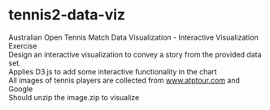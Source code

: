# tennis2-data-viz
Australian Open Tennis Match Data Visualization - Interactive Visualization Exercise<br />
Design an interactive visualization to convey a story from the provided data set.<br />
Applies D3.js to add some interactive functionality in the chart<br />
All images of tennis players are collected from www.atptour.com and Google<br />
Should unzip the image.zip to visualize
